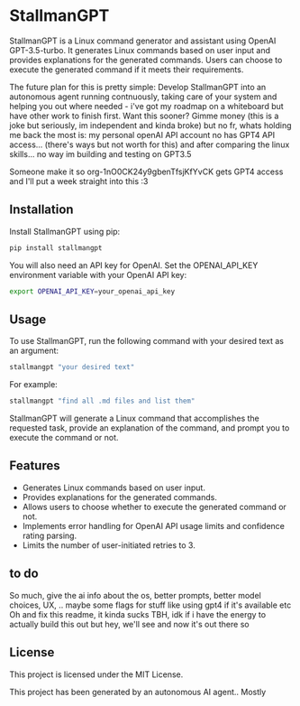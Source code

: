 # StallmanGPT

StallmanGPT is a Linux command generator and assistant using OpenAI GPT-3.5-turbo. It generates Linux commands based on user input and provides explanations for the generated commands. Users can choose to execute the generated command if it meets their requirements.

The future plan for this is pretty simple: Develop StallmanGPT into an autonomous agent running contnuously, taking care of your system and helping you out where needed - i've got my roadmap on a whiteboard but have other work to finish first. Want this sooner? Gimme money (this is a joke but seriously, im independent and kinda broke) but no fr, whats holding me back the most is: my personal openAI API account no has GPT4 API access...
(there's ways but not worth for this) and after comparing the linux skills... no way im building and testing on GPT3.5

Someone make it so org-1nO0CK24y9gbenTfsjKfYvCK gets GPT4 access and I'll put a week straight into this :3

## Installation

Install StallmanGPT using pip:

```bash
pip install stallmangpt
```

You will also need an API key for OpenAI. Set the OPENAI_API_KEY environment variable with your OpenAI API key:

```bash
export OPENAI_API_KEY=your_openai_api_key
```

## Usage

To use StallmanGPT, run the following command with your desired text as an argument:

```bash
stallmangpt "your desired text"
```

For example:

```bash
stallmangpt "find all .md files and list them"
```

StallmanGPT will generate a Linux command that accomplishes the requested task, provide an explanation of the command, and prompt you to execute the command or not.

## Features

* Generates Linux commands based on user input.
* Provides explanations for the generated commands.
* Allows users to choose whether to execute the generated command or not.
* Implements error handling for OpenAI API usage limits and confidence rating parsing.
* Limits the number of user-initiated retries to 3.

## to do

So much, give the ai info about the os, better prompts, better model choices, UX, .. maybe some flags for stuff like using gpt4 if it's available etc
Oh and fix this readme, it kinda sucks
TBH, idk if i have the energy to actually build this out but hey, we'll see and now it's out there so

## License

This project is licensed under the MIT License.

This project has been generated by an autonomous AI agent.. Mostly
